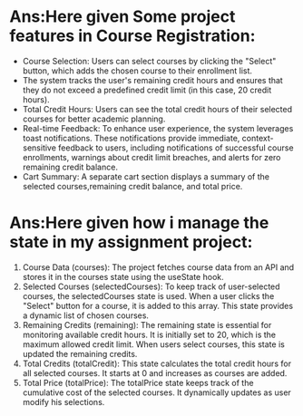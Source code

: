# Ans:Here given Some project features in Course Registration:


- Course Selection: Users can select courses by clicking the "Select" button, which adds the chosen course to their enrollment list.
- The system tracks the user's remaining credit hours and ensures that they do not exceed a predefined credit limit (in this case, 20 credit hours).
- Total Credit Hours: Users can see the total credit hours of their selected courses for better academic planning.
- Real-time Feedback: To enhance user experience, the system leverages toast notifications. These notifications provide immediate, context-sensitive feedback to users, including notifications of successful course enrollments, warnings about credit limit breaches, and alerts for zero remaining credit balance.
- Cart Summary: A separate cart section displays a summary of the selected courses,remaining credit balance, and total price.

# Ans:Here given how i manage the state in my assignment project:


1. Course Data (courses): The project fetches course data from an API and stores it in the courses state using the useState hook.
2. Selected Courses (selectedCourses): To keep track of user-selected courses, the selectedCourses state is used. When a user clicks the "Select" button for a course, it is added to this array. This state provides a dynamic list of chosen courses.
3. Remaining Credits (remaining): The remaining state is essential for monitoring available credit hours. It is initially set to 20, which is the maximum allowed credit limit. When users select courses, this state is updated  the remaining credits.
4. Total Credits (totalCredit): This state calculates the total credit hours for all selected courses. It starts at 0 and increases as courses are added.
5. Total Price (totalPrice): The totalPrice state keeps track of the cumulative cost of the selected courses. It dynamically updates as user modify his selections.

